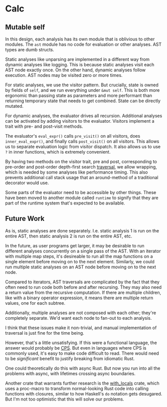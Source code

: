 # Calc

## Mutable self

In this design, each analysis has its own module that is oblivious to other modules.  The `ast` module has no code for evaluation or other analyses.  AST types are dumb structs.

Static analyses like unparsing are implemented in a different way from dynamic analyses like logging.  This is because static analyses visit each AST node exactly once.  On the other hand, dynamic analyses follow execution.  AST nodes may be visited zero or more times.

For static analyses, we use the visitor pattern.  But crucially, state is owned by fields of `self`, and we run everything under `&mut self`.  This is both more ergonomic than passing state as parameters and more performant than returning temporary state that needs to get combined.  State can be directly mutated.

For dynamic analyses, the evaluator drives all recursion.  Additional analyses can be activated by adding visitors to the evaluator.  Visitors implement a trait with pre- and post-visit methods.

The evaluator's `eval_expr()` calls `pre_visit()` on all visitors, does `inner_eval_expr()`, and finally calls `post_visit()` on all visitors.  This allows us to separate evaluation logic from visitor dispatch.  It also allows us to use `?` in inner functions, which is extremely convenient.

By having two methods on the visitor trait, pre and post, corresponding to pre-order and post-order depth-first search [traversal](https://en.wikipedia.org/wiki/Tree_traversal), we allow wrapping, which is needed by some analyses like performance timing.  This also prevents additional call stack usage that an around-method of a traditional decorator would use.

Some parts of the evaluator need to be accessible by other things.  These have been moved to another module called `runtime` to signify that they are part of the runtime system that's expected to be available.

## Future Work

As is, static analyses are done separately.  I.e. static analysis 1 is run on the entire AST, then static analysis 2 is run on the entire AST, etc.

In the future, as user programs get larger, it may be desirable to run different analyses concurrently on a single pass of the AST.  With an iterator with multiple map steps, it's desireable to run all the map functions on a single element before moving on to the next element.  Similarly, we could run multiple static analyses on an AST node before moving on to the next node.

Compared to iterators, AST traversals are complicated by the fact that they often need to run code both before and after recursing.  They may also need a return value from the recursive computation.  If there are multiple children, like with a binary operator expression, it means there are multiple return values, one for each subtree.

Additionally, multiple analyses are not composed with each other; they're completely separate.  We'd want each node to fan-out to each analysis.

I think that these issues make it non-trivial, and manual implementation of traversal is just fine for the time being.

However, that's a little unsatisfying.  If this were a functional language, the answer would probably be [CPS](https://en.wikipedia.org/wiki/Continuation-passing_style).  But even in languages where CPS is commonly used, it's easy to make code difficult to read.  There would need to be _significant_ benefit to justify breaking from idiomatic Rust.

One could theoretically do this with async Rust.  But now you run into all the problems with async, with lifetimes crossing async boundaries.

Another crate that warrants further research is the [with_locals](https://github.com/danielhenrymantilla/with_locals.rs) crate, which uses a proc-macro to transform normal-looking Rust code into calling functions with closures, similar to how Haskell's `do` notation gets desugared.  But I'm not too optimistic that this will solve our problems.
